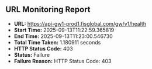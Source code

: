 ## URL Monitoring Report

- **URL:** https://api-gw1-prod1.fisglobal.com/gw/v1/health
- **Start Time:** 2025-09-13T11:22:59.365819
- **End Time:** 2025-09-13T11:23:00.546730
- **Total Time Taken:** 1.180911 seconds
- **HTTP Status Code:** 403
- **Status:** Failure
- **Failure Reason:** HTTP Status Code: 403
